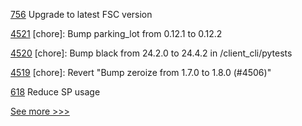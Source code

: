 
[756](https://github.com/hyperledger/fabric-private-chaincode/pull/756) Upgrade to latest FSC version

[4521](https://github.com/hyperledger/iroha/pull/4521) [chore]: Bump parking_lot from 0.12.1 to 0.12.2

[4520](https://github.com/hyperledger/iroha/pull/4520) [chore]: Bump black from 24.2.0 to 24.4.2 in /client_cli/pytests

[4519](https://github.com/hyperledger/iroha/pull/4519) [chore]: Revert "Bump zeroize from 1.7.0 to 1.8.0 (#4506)"

[618](https://github.com/hyperledger-labs/fabric-token-sdk/pull/618) Reduce SP usage


[See more >>>](https://start-here.hyperledger.org/pull-requests)
